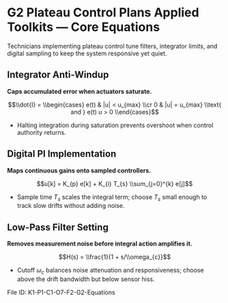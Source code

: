# G2 Plateau Control Plans Applied Toolkits — Core Equations

Technicians implementing plateau control tune filters, integrator limits, and digital sampling to keep the system responsive yet quiet.

## Integrator Anti-Windup
**Caps accumulated error when actuators saturate.**

$$\\dot{I} = \\begin{cases} e(t) & |u| < u_{max} \\cr 0 & |u| = u_{max} \\text{ and } e(t) u > 0 \\end{cases}$$

- Halting integration during saturation prevents overshoot when control authority returns.
## Digital PI Implementation
**Maps continuous gains onto sampled controllers.**

$$u[k] = K_{p} e[k] + K_{i} T_{s} \\sum_{j=0}^{k} e[j]$$

- Sample time $T_{s}$ scales the integral term; choose $T_{s}$ small enough to track slow drifts without adding noise.
## Low-Pass Filter Setting
**Removes measurement noise before integral action amplifies it.**

$$H(s) = \\frac{1}{1 + s/\\omega_{c}}$$

- Cutoff $\omega_{c}$ balances noise attenuation and responsiveness; choose above the drift bandwidth but below sensor hiss.

File ID: K1-P1-C1-O7-F2-G2-Equations
